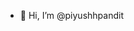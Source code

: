 - 👋 Hi, I’m @piyushhpandit
<!---
piyushhpandit/piyushhpandit is a ✨ special ✨ repository because its `README.md` (this file) appears on your GitHub profile.
You can click the Preview link to take a look at your changes.
--->
